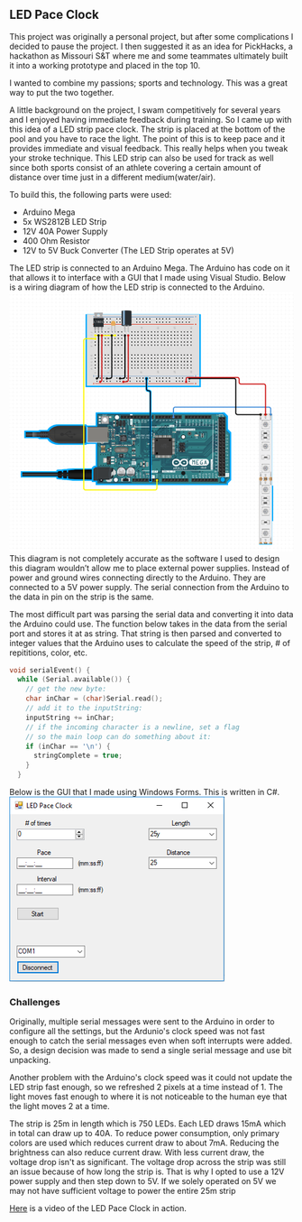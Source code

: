 ﻿## LED Pace Clock
This project was originally a personal project, but after some complications I decided to pause the project. I then suggested it as an idea for PickHacks, a hackathon as Missouri S&T where me and some teammates ultimately built it into a working prototype and placed in the top 10.

I wanted to combine my passions; sports and technology. This was a great way to put the two together.

A little background on the project, I swam competitively for several years and I enjoyed having immediate feedback during training. So I came up with this idea of a LED strip pace clock. The strip is placed at the bottom of the pool and you have to race the light. The point of this is to keep pace and it provides immediate and visual feedback. This really helps when you tweak your stroke technique. This LED strip can also be used for track as well since both sports consist of an athlete covering a certain amount of distance over time just in a different medium(water/air).

To build this, the following parts were used:
- Arduino Mega
- 5x WS2812B LED Strip
- 12V 40A Power Supply
- 400 Ohm Resistor
- 12V to 5V Buck Converter (The LED Strip operates at 5V)

The LED strip is connected to an Arduino Mega. The Arduino has code on it that allows it to interface with a GUI that I made using Visual Studio. Below is a wiring diagram of how the LED strip is connected to the Arduino.
![Schematic](/images/pace_clock_schematic.png)
This diagram is not completely accurate as the software I used to design this diagram wouldn’t allow me to place external power supplies. Instead of power and ground wires connecting directly to the Arduino. They are connected to a 5V power supply. The serial connection from the Arduino to the data in pin on the strip is the same.

The most difficult part was parsing the serial data and converting it into data the Arduino could use. The function below takes in the data from the serial port and stores it at as string. That string is then parsed and converted to integer values that the Arduino uses to calculate the speed of the strip, # of repititions, color, etc.
```c
void serialEvent() {
  while (Serial.available()) {
    // get the new byte:
    char inChar = (char)Serial.read();
    // add it to the inputString:
    inputString += inChar;
    // if the incoming character is a newline, set a flag
    // so the main loop can do something about it:
    if (inChar == '\n') {
      stringComplete = true;
    }
  }
```

Below is the GUI that I made using Windows Forms. This is written in C#.
![GUI](/images/pace_clock_gui.PNG)

### Challenges

Originally, multiple serial messages were sent to the Arduino in order to configure all the settings, but the Ardunio's clock speed was not fast enough to catch the serial messages even when soft interrupts were added. So, a design decision was made to send a single serial message and use bit unpacking.

Another problem with the Arduino's clock speed was it could not update the LED strip fast enough, so we refreshed 2 pixels at a time instead of 1. The light moves fast enough to where it is not noticeable to the human eye that the light moves 2 at a time.

The strip is 25m in length which is 750 LEDs. Each LED draws 15mA which in total can draw up to 40A. To reduce power consumption, only primary colors are used which reduces current draw to about 7mA. Reducing the brightness can also reduce current draw. With less current draw, the voltage drop isn't as significant. The voltage drop across the strip was still an issue because of how long the strip is. That is why I opted to use a 12V power supply and then step down to 5V. If we solely operated on 5V we may not have sufficient voltage to power the entire 25m strip

[Here](https://www.youtube.com/watch?v=GyDT5p9yfjY) is a video of the LED Pace Clock in action.
